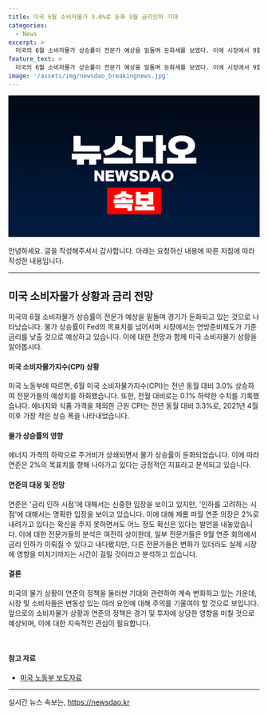 ```yaml
---
title: 미국 6월 소비자물가 3.0%로 둔화 9월 금리인하 기대
categories:
  - News
excerpt: >
  미국의 6월 소비자물가 상승률이 전문가 예상을 밑돌며 둔화세를 보였다. 이에 시장에서 9월 기준금리 인하설에 대한 기대가 높아지고 있다. 미국 중앙은행의 금리 인하를 위한 조건인 더 많은 긍정적인 지표로 여겨져, 6월 소비자물가지수는 전년 동월 대비 3.0% 상승했으며, 전문가 예상치를 하회했다. 물가지수의 둔화는 에너지 및 식품 가격의 하락으로 주로 기인하며, 이는 연준이 긍정적인 지표를 고려해 금리를 인하할 수 있는 근거로 삼을 수 있다는 분석이 나오고 있다.
feature_text: >
  미국의 6월 소비자물가 상승률이 전문가 예상을 밑돌며 둔화세를 보였다. 이에 시장에서 9월 기준금리 인하설에 대한 기대가 높아지고 있다. 미국 중앙은행의 금리 인하를 위한 조건인 더 많은 긍정적인 지표로 여겨져, 6월 소비자물가지수는 전년 동월 대비 3.0% 상승했으며, 전문가 예상치를 하회했다. 물가지수의 둔화는 에너지 및 식품 가격의 하락으로 주로 기인하며, 이는 연준이 긍정적인 지표를 고려해 금리를 인하할 수 있는 근거로 삼을 수 있다는 분석이 나오고 있다.
image: '/assets/img/newsdao_breakingnews.jpg'
---
```


<p><img src="/assets/img/newsdao_breakingnews.jpg" alt="bookingtag 속보" /></p>

<p>안녕하세요. 글을 작성해주셔서 감사합니다. 아래는 요청하신 내용에 따른 지침에 따라 작성한 내용입니다.</p>

<hr />

<h2 data-ke-size="size26">미국 소비자물가 상황과 금리 전망</h2>

<p>미국의 6월 소비자물가 상승률이 전문가 예상을 밑돌며 경기가 둔화되고 있는 것으로 나타났습니다. 물가 상승률이 Fed의 목표치를 넘어서며 시장에서는 연방준비제도가 기준금리를 낮출 것으로 예상하고 있습니다. 이에 대한 전망과 함께 미국 소비자물가 상황을 알아봅시다.</p>

<h4>미국 소비자물가지수(CPI) 상황</h4>

<p>미국 노동부에 따르면, 6월 미국 소비자물가지수(CPI)는 전년 동월 대비 3.0% 상승하여 전문가들의 예상치를 하회했습니다. 또한, 전월 대비로는 0.1% 하락한 수치를 기록했습니다. 에너지와 식품 가격을 제외한 근원 CPI는 전년 동월 대비 3.3%로, 2021년 4월 이후 가장 작은 상승 폭을 나타내었습니다.</p>

<h4>물가 상승률의 영향</h4>

<p>에너지 가격의 하락으로 주거비가 상쇄되면서 물가 상승률이 둔화되었습니다. 이에 따라 연준은 2%의 목표치를 향해 나아가고 있다는 긍정적인 지표라고 분석되고 있습니다.</p>

<h4>연준의 대응 및 전망</h4>

<p>연준은 '금리 인하 시점'에 대해서는 신중한 입장을 보이고 있지만, '인하를 고려하는 시점'에 대해서는 명확한 입장을 보이고 있습니다. 이에 대해 제롬 파월 연준 의장은 2%로 내려가고 있다는 확신을 주지 못하면서도 어느 정도 확신은 있다는 발언을 내놓았습니다. 이에 대한 전문가들의 분석은 여전히 상이한데, 일부 전문가들은 9월 연준 회의에서 금리 인하가 이뤄질 수 있다고 내다봤지만, 다른 전문가들은 변화가 있더라도 실제 시장에 영향을 미치기까지는 시간이 걸릴 것이라고 분석하고 있습니다.</p>

<h4>결론</h4>

<p>미국의 물가 상황이 연준의 정책을 둘러싼 기대와 관련하여 계속 변화하고 있는 가운데, 시장 및 소비자들은 변동성 있는 여러 요인에 대해 주의를 기울여야 할 것으로 보입니다. 앞으로의 소비자물가 상황과 연준의 정책은 경기 및 투자에 상당한 영향을 미칠 것으로 예상되며, 이에 대한 지속적인 관심이 필요합니다.</p>

<p data-ke-size="size16">&nbsp;</p>

<h4>참고 자료</h4>

<ul>
<li><a href="https://www.usdol.gov/">미국 노동부 보도자료</a></li>
</ul>

<hr />
실시간 뉴스 속보는, <a href="https://newsdao.kr" rel="dofollow">https://newsdao.kr</a>


